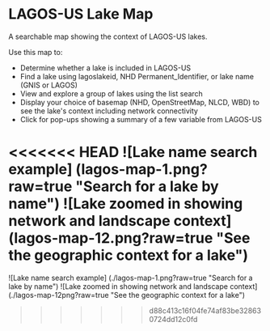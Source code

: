# LAGOS-US Lake Map
A searchable map showing the context of LAGOS-US lakes.

Use this map to:
* Determine whether a lake is included in LAGOS-US
* Find a lake using lagoslakeid, NHD Permanent_Identifier, or lake name (GNIS or LAGOS)
* View and explore a group of lakes using the list search
* Display your choice of basemap (NHD, OpenStreetMap, NLCD, WBD) to see the lake's context including network connectivity
* Click for pop-ups showing a summary of a few variable from LAGOS-US

<<<<<<< HEAD
![Lake name search example] (lagos-map-1.png?raw=true "Search for a lake by name")
![Lake zoomed in showing network and landscape context] (lagos-map-12.png?raw=true "See the geographic context for a lake")
=======
![Lake name search example] (./lagos-map-1.png?raw=true "Search for a lake by name")
![Lake zoomed in showing network and landscape context] (./lagos-map-12png?raw=true "See the geographic context for a lake")
>>>>>>> d88c413c16f04fe74af83be328630724dd12c0fd

